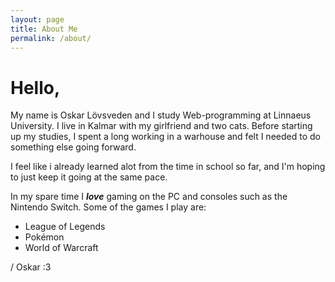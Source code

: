 ```yaml
---
layout: page
title: About Me
permalink: /about/
---
```


# Hello,

My name is Oskar Lövsveden and I study Web-programming at Linnaeus University. I live in Kalmar with my girlfriend and two cats. Before starting up my studies, I spent a long working in a warhouse and felt I needed to do something else going forward.

I feel like i already learned alot from the time in school so far, and I'm hoping to just keep it going at the same pace.

In my spare time I ***love*** gaming on the PC and consoles such as the Nintendo Switch.
Some of the games I play are:

- League of Legends
- Pokémon
- World of Warcraft

/ Oskar :3